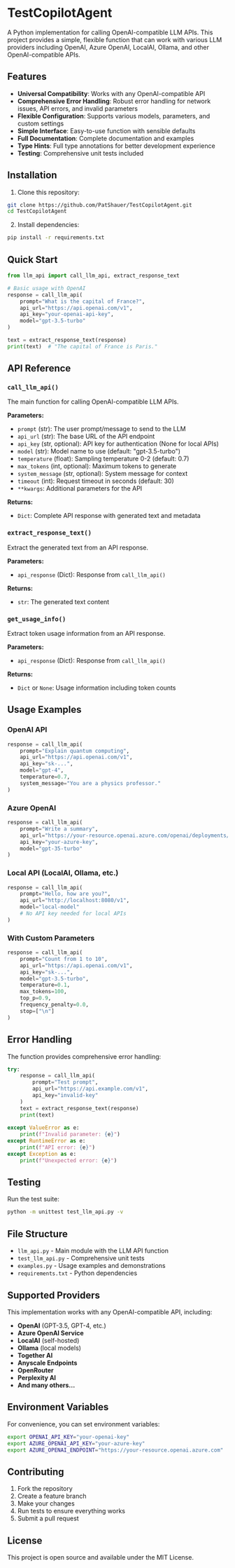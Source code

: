 # TestCopilotAgent

A Python implementation for calling OpenAI-compatible LLM APIs. This project provides a simple, flexible function that can work with various LLM providers including OpenAI, Azure OpenAI, LocalAI, Ollama, and other OpenAI-compatible APIs.


## Features

- **Universal Compatibility**: Works with any OpenAI-compatible API
- **Comprehensive Error Handling**: Robust error handling for network issues, API errors, and invalid parameters
- **Flexible Configuration**: Supports various models, parameters, and custom settings
- **Simple Interface**: Easy-to-use function with sensible defaults
- **Full Documentation**: Complete documentation and examples
- **Type Hints**: Full type annotations for better development experience
- **Testing**: Comprehensive unit tests included

## Installation

1. Clone this repository:
```bash
git clone https://github.com/PatShauer/TestCopilotAgent.git
cd TestCopilotAgent
```

2. Install dependencies:
```bash
pip install -r requirements.txt
```

## Quick Start

```python
from llm_api import call_llm_api, extract_response_text

# Basic usage with OpenAI
response = call_llm_api(
    prompt="What is the capital of France?",
    api_url="https://api.openai.com/v1",
    api_key="your-openai-api-key",
    model="gpt-3.5-turbo"
)

text = extract_response_text(response)
print(text)  # "The capital of France is Paris."
```

## API Reference

### `call_llm_api()`

The main function for calling OpenAI-compatible LLM APIs.

**Parameters:**
- `prompt` (str): The user prompt/message to send to the LLM
- `api_url` (str): The base URL of the API endpoint
- `api_key` (str, optional): API key for authentication (None for local APIs)
- `model` (str): Model name to use (default: "gpt-3.5-turbo")
- `temperature` (float): Sampling temperature 0-2 (default: 0.7)
- `max_tokens` (int, optional): Maximum tokens to generate
- `system_message` (str, optional): System message for context
- `timeout` (int): Request timeout in seconds (default: 30)
- `**kwargs`: Additional parameters for the API

**Returns:**
- `Dict`: Complete API response with generated text and metadata

### `extract_response_text()`

Extract the generated text from an API response.

**Parameters:**
- `api_response` (Dict): Response from `call_llm_api()`

**Returns:**
- `str`: The generated text content

### `get_usage_info()`

Extract token usage information from an API response.

**Parameters:**
- `api_response` (Dict): Response from `call_llm_api()`

**Returns:**
- `Dict` or `None`: Usage information including token counts

## Usage Examples

### OpenAI API
```python
response = call_llm_api(
    prompt="Explain quantum computing",
    api_url="https://api.openai.com/v1",
    api_key="sk-...",
    model="gpt-4",
    temperature=0.7,
    system_message="You are a physics professor."
)
```

### Azure OpenAI
```python
response = call_llm_api(
    prompt="Write a summary",
    api_url="https://your-resource.openai.azure.com/openai/deployments/your-deployment",
    api_key="your-azure-key",
    model="gpt-35-turbo"
)
```

### Local API (LocalAI, Ollama, etc.)
```python
response = call_llm_api(
    prompt="Hello, how are you?",
    api_url="http://localhost:8080/v1",
    model="local-model"
    # No API key needed for local APIs
)
```

### With Custom Parameters
```python
response = call_llm_api(
    prompt="Count from 1 to 10",
    api_url="https://api.openai.com/v1",
    api_key="sk-...",
    model="gpt-3.5-turbo",
    temperature=0.1,
    max_tokens=100,
    top_p=0.9,
    frequency_penalty=0.0,
    stop=["\n"]
)
```

## Error Handling

The function provides comprehensive error handling:

```python
try:
    response = call_llm_api(
        prompt="Test prompt",
        api_url="https://api.example.com/v1",
        api_key="invalid-key"
    )
    text = extract_response_text(response)
    print(text)
    
except ValueError as e:
    print(f"Invalid parameter: {e}")
except RuntimeError as e:
    print(f"API error: {e}")
except Exception as e:
    print(f"Unexpected error: {e}")
```

## Testing

Run the test suite:

```bash
python -m unittest test_llm_api.py -v
```

## File Structure

- `llm_api.py` - Main module with the LLM API function
- `test_llm_api.py` - Comprehensive unit tests
- `examples.py` - Usage examples and demonstrations
- `requirements.txt` - Python dependencies

## Supported Providers

This implementation works with any OpenAI-compatible API, including:

- **OpenAI** (GPT-3.5, GPT-4, etc.)
- **Azure OpenAI Service**
- **LocalAI** (self-hosted)
- **Ollama** (local models)
- **Together AI**
- **Anyscale Endpoints**
- **OpenRouter**
- **Perplexity AI**
- **And many others...**

## Environment Variables

For convenience, you can set environment variables:

```bash
export OPENAI_API_KEY="your-openai-key"
export AZURE_OPENAI_API_KEY="your-azure-key"
export AZURE_OPENAI_ENDPOINT="https://your-resource.openai.azure.com"
```

## Contributing

1. Fork the repository
2. Create a feature branch
3. Make your changes
4. Run tests to ensure everything works
5. Submit a pull request

## License

This project is open source and available under the MIT License.
